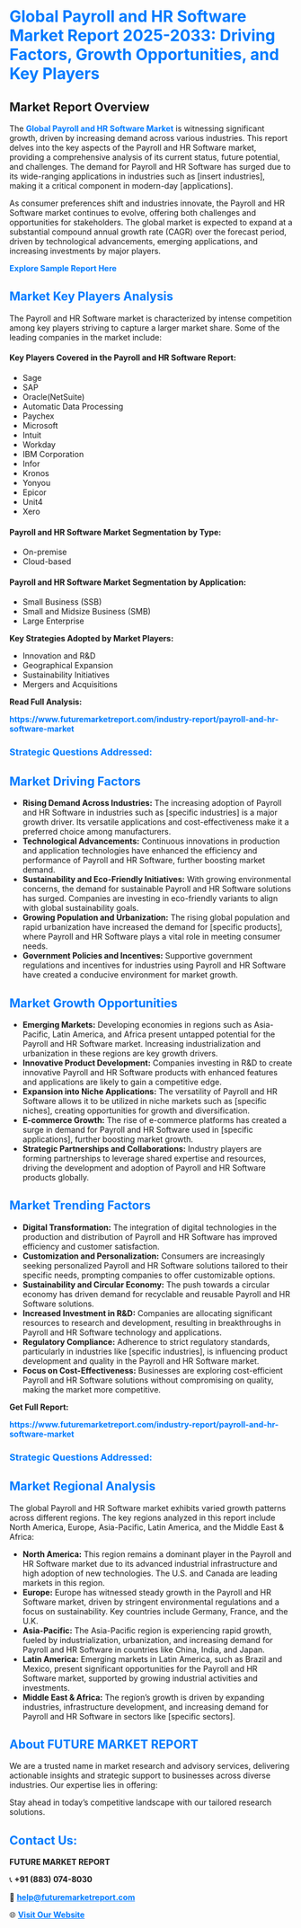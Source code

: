 <h1 style="color: #007BFF;">Global Payroll and HR Software Market Report 2025-2033: Driving Factors, Growth Opportunities, and Key Players</h1>

<section id="overview">
<h2>Market Report Overview</h2>
<p>The <a href="https://www.futuremarketreport.com/industry-report/payroll-and-hr-software-market" style="color: #007BFF; text-decoration: none;"><strong>Global Payroll and HR Software Market</strong></a> is witnessing significant growth, driven by increasing demand across various industries. This report delves into the key aspects of the Payroll and HR Software market, providing a comprehensive analysis of its current status, future potential, and challenges. The demand for Payroll and HR Software has surged due to its wide-ranging applications in industries such as [insert industries], making it a critical component in modern-day [applications].</p>
<p>As consumer preferences shift and industries innovate, the Payroll and HR Software market continues to evolve, offering both challenges and opportunities for stakeholders. The global market is expected to expand at a substantial compound annual growth rate (CAGR) over the forecast period, driven by technological advancements, emerging applications, and increasing investments by major players.</p>
</section>

<section id="overview">
<p><a href="https://www.futuremarketreport.com/request-sample/reportId=42889" style="color: #007BFF; text-decoration: none;"><strong>Explore Sample Report Here</strong></a></p>
</section>

<section id="key-players">
<h2 style="color: #007BFF;">Market Key Players Analysis</h2>
<p>The Payroll and HR Software market is characterized by intense competition among key players striving to capture a larger market share. Some of the leading companies in the market include:</p>
<h4>Key Players Covered in the Payroll and HR Software Report:</h4>
<ul><li>Sage</li><li>SAP</li><li>Oracle(NetSuite)</li><li>Automatic Data Processing</li><li>Paychex</li><li>Microsoft</li><li>Intuit</li><li>Workday</li><li>IBM Corporation</li><li>Infor</li><li>Kronos</li><li>Yonyou</li><li>Epicor</li><li>Unit4</li><li>Xero</li></ul>
<h4>Payroll and HR Software Market Segmentation by Type:</h4>
<ul><li>On-premise</li><li>Cloud-based</li></ul>

<h4>Payroll and HR Software Market Segmentation by Application:</h4>
<ul><li>Small Business (SSB)</li><li>Small and Midsize Business (SMB)</li><li>Large Enterprise</li></ul>
<p><strong>Key Strategies Adopted by Market Players:</strong></p>
<ul>
<li>Innovation and R&D</li>
<li>Geographical Expansion</li>
<li>Sustainability Initiatives</li>
<li>Mergers and Acquisitions</li>
</ul>
</section>

<section>
<p><strong>Read Full Analysis: </strong></p><a href="https://www.futuremarketreport.com/industry-report/payroll-and-hr-software-market" style="color: #007BFF; text-decoration: none;"><strong>https://www.futuremarketreport.com/industry-report/payroll-and-hr-software-market</strong></a>
<h3 style="color: #007BFF;">Strategic Questions Addressed:</h3>
</section>

<section id="driving-factors">
<h2 style="color: #007BFF;">Market Driving Factors</h2>
<ul>
<li><strong>Rising Demand Across Industries:</strong> The increasing adoption of Payroll and HR Software in industries such as [specific industries] is a major growth driver. Its versatile applications and cost-effectiveness make it a preferred choice among manufacturers.</li>
<li><strong>Technological Advancements:</strong> Continuous innovations in production and application technologies have enhanced the efficiency and performance of Payroll and HR Software, further boosting market demand.</li>
<li><strong>Sustainability and Eco-Friendly Initiatives:</strong> With growing environmental concerns, the demand for sustainable Payroll and HR Software solutions has surged. Companies are investing in eco-friendly variants to align with global sustainability goals.</li>
<li><strong>Growing Population and Urbanization:</strong> The rising global population and rapid urbanization have increased the demand for [specific products], where Payroll and HR Software plays a vital role in meeting consumer needs.</li>
<li><strong>Government Policies and Incentives:</strong> Supportive government regulations and incentives for industries using Payroll and HR Software have created a conducive environment for market growth.</li>
</ul>
</section>

<section id="growth-opportunities">
<h2 style="color: #007BFF;">Market Growth Opportunities</h2>
<ul>
<li><strong>Emerging Markets:</strong> Developing economies in regions such as Asia-Pacific, Latin America, and Africa present untapped potential for the Payroll and HR Software market. Increasing industrialization and urbanization in these regions are key growth drivers.</li>
<li><strong>Innovative Product Development:</strong> Companies investing in R&D to create innovative Payroll and HR Software products with enhanced features and applications are likely to gain a competitive edge.</li>
<li><strong>Expansion into Niche Applications:</strong> The versatility of Payroll and HR Software allows it to be utilized in niche markets such as [specific niches], creating opportunities for growth and diversification.</li>
<li><strong>E-commerce Growth:</strong> The rise of e-commerce platforms has created a surge in demand for Payroll and HR Software used in [specific applications], further boosting market growth.</li>
<li><strong>Strategic Partnerships and Collaborations:</strong> Industry players are forming partnerships to leverage shared expertise and resources, driving the development and adoption of Payroll and HR Software products globally.</li>
</ul>
</section>

<section id="trending-factors">
<h2 style="color: #007BFF;">Market Trending Factors</h2>
<ul>
<li><strong>Digital Transformation:</strong> The integration of digital technologies in the production and distribution of Payroll and HR Software has improved efficiency and customer satisfaction.</li>
<li><strong>Customization and Personalization:</strong> Consumers are increasingly seeking personalized Payroll and HR Software solutions tailored to their specific needs, prompting companies to offer customizable options.</li>
<li><strong>Sustainability and Circular Economy:</strong> The push towards a circular economy has driven demand for recyclable and reusable Payroll and HR Software solutions.</li>
<li><strong>Increased Investment in R&D:</strong> Companies are allocating significant resources to research and development, resulting in breakthroughs in Payroll and HR Software technology and applications.</li>
<li><strong>Regulatory Compliance:</strong> Adherence to strict regulatory standards, particularly in industries like [specific industries], is influencing product development and quality in the Payroll and HR Software market.</li>
<li><strong>Focus on Cost-Effectiveness:</strong> Businesses are exploring cost-efficient Payroll and HR Software solutions without compromising on quality, making the market more competitive.</li>
</ul>
</section>

<section>
<p><strong>Get Full Report: </strong></p><a href="https://www.futuremarketreport.com/industry-report/payroll-and-hr-software-market" style="color: #007BFF; text-decoration: none;"><strong>https://www.futuremarketreport.com/industry-report/payroll-and-hr-software-market</strong></a>
<h3 style="color: #007BFF;">Strategic Questions Addressed:</h3>
</section>


<section id="regional-analysis">
<h2 style="color: #007BFF;">Market Regional Analysis</h2>
<p>The global Payroll and HR Software market exhibits varied growth patterns across different regions. The key regions analyzed in this report include North America, Europe, Asia-Pacific, Latin America, and the Middle East & Africa:</p>
<ul>
<li><strong>North America:</strong> This region remains a dominant player in the Payroll and HR Software market due to its advanced industrial infrastructure and high adoption of new technologies. The U.S. and Canada are leading markets in this region.</li>
<li><strong>Europe:</strong> Europe has witnessed steady growth in the Payroll and HR Software market, driven by stringent environmental regulations and a focus on sustainability. Key countries include Germany, France, and the U.K.</li>
<li><strong>Asia-Pacific:</strong> The Asia-Pacific region is experiencing rapid growth, fueled by industrialization, urbanization, and increasing demand for Payroll and HR Software in countries like China, India, and Japan.</li>
<li><strong>Latin America:</strong> Emerging markets in Latin America, such as Brazil and Mexico, present significant opportunities for the Payroll and HR Software market, supported by growing industrial activities and investments.</li>
<li><strong>Middle East & Africa:</strong> The region’s growth is driven by expanding industries, infrastructure development, and increasing demand for Payroll and HR Software in sectors like [specific sectors].</li>
</ul>
</section>

<footer>
<h2 style="color: #007BFF;">About FUTURE MARKET REPORT</h2>
<p>We are a trusted name in market research and advisory services, delivering actionable insights and strategic support to businesses across diverse industries. Our expertise lies in offering:</p>

<p>Stay ahead in today’s competitive landscape with our tailored research solutions.</p>

<h2 style="color: #007BFF;">Contact Us:</h2>
<p><strong>FUTURE MARKET REPORT</strong></p>
<p>📞 <strong>+91 (883) 074-8030</strong></p>
<p>📧 <strong><a href="mailto:help@futuremarketreport.com" style="color: #007BFF;">help@futuremarketreport.com</a></strong></p>
<p>🌐 <strong><a href="https://www.futuremarketreport.com/" style="color: #007BFF;">Visit Our Website</a></strong></p>
</footer>